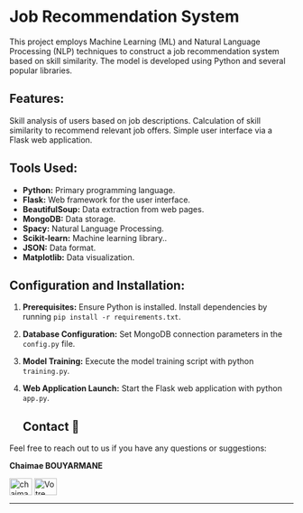 # Job Recommendation System

This project employs Machine Learning (ML) and Natural Language Processing (NLP) techniques to construct a job recommendation system based on skill similarity. The model is developed using Python and several popular libraries.

## Features:

Skill analysis of users based on job descriptions.
Calculation of skill similarity to recommend relevant job offers.
Simple user interface via a Flask web application.

## Tools Used:

- **Python:** Primary programming language.
- **Flask:** Web framework for the user interface.
- **BeautifulSoup:** Data extraction from web pages.
- **MongoDB:** Data storage.
- **Spacy:** Natural Language Processing.
- **Scikit-learn:** Machine learning library..
- **JSON:** Data format.
- **Matplotlib:** Data visualization.
  
## Configuration and Installation:

1. **Prerequisites:** Ensure Python is installed. Install dependencies by running `pip install -r requirements.txt`.
2. **Database Configuration:** Set MongoDB connection parameters in the `config.py` file.
3. **Model Training:** Execute the model training script with python `training.py`.
4. **Web Application Launch:** Start the Flask web application with python `app.py`.

    ## Contact :busts_in_silhouette:
Feel free to reach out to us if you have any questions or suggestions:

**Chaimae BOUYARMANE**

 <a href="https://linkedin.com/in/chaimae-bouyarmane-14882622b" target="blank"><img align="center" src="https://raw.githubusercontent.com/rahuldkjain/github-profile-readme-generator/master/src/images/icons/Social/linked-in-alt.svg" alt="chaimae bouyarmane" height="30" width="40" /></a>
<a href="https://github.com/chaimaebouyarmane" target="_blank">
  <img align="center" src="https://raw.githubusercontent.com/rahuldkjain/github-profile-readme-generator/master/src/images/icons/Social/github.svg" alt="Votre nom" height="30" width="40" />
</a> 


---
